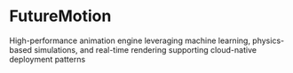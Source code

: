 # FutureMotion
High-performance animation engine leveraging machine learning, physics-based simulations, and real-time rendering supporting cloud-native deployment patterns
